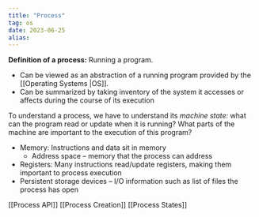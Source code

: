 ```yaml
---
title: "Process"
tag: os
date: 2023-06-25
alias:
---
```


**Definition of a process:** Running a program.

- Can be viewed as an abstraction of a running program provided by the [[Operating Systems |OS]].
- Can be summarized by taking inventory of the system it accesses or affects during the course of its execution

To understand a process, we have to understand its *machine state:* what can the program read or update when it is running? What parts of the machine are important to the execution of this program?
- Memory: Instructions and data sit in memory
	- Address space – memory that the process can address
- Registers: Many instructions read/update registers, making them important to process execution
- Persistent storage devices – I/O information such as list of files the process has open

[[Process API]]
[[Process Creation]]
[[Process States]]